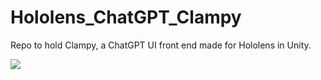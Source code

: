 # Hololens_ChatGPT_Clampy
Repo to hold Clampy, a ChatGPT UI front end made for Hololens in Unity. 


![](https://media.giphy.com/media/atZFBebYv0wSFwBNrT/giphy-downsized.gif)



